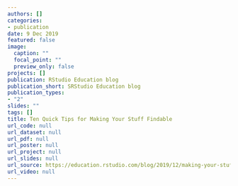```yaml
---
authors: []
categories:
- publication
date: 9 Dec 2019
featured: false
image:
  caption: ""
  focal_point: ""
  preview_only: false
projects: []
publication: RStudio Education blog
publication_short: SRStudio Education blog
publication_types:
- "2"
slides: ""
tags: []
title: Ten Quick Tips for Making Your Stuff Findable
url_code: null
url_dataset: null
url_pdf: null
url_poster: null
url_project: null
url_slides: null
url_source: https://education.rstudio.com/blog/2019/12/making-your-stuff-findable/
url_video: null
---
```

